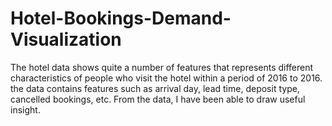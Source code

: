 # Hotel-Bookings-Demand-Visualization
The hotel data shows quite a number of features that represents different characteristics of  people who visit the hotel within a period of 2016 to 2016. the data  contains features such as arrival day, lead time, deposit type, cancelled bookings, etc. From the data, I have been able to draw useful insight.
